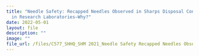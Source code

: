```yaml
---
title: "Needle Safety: Recapped Needles Observed in Sharps Disposal Containers
  in Research Laboratories–Why?"
date: 2022-05-01
layout: file
description: ""
image: ""
file_url: /files/C577_SHHQ_SHM 2021_Needle Safety Recapped Needles Observed_yh.pdf
---
```

